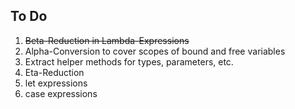 ## To Do
1. ~~Beta-Reduction in Lambda-Expressions~~
1. Alpha-Conversion to cover scopes of bound and free variables
1. Extract helper methods for types, parameters, etc.
1. Eta-Reduction
1. let expressions
1. case expressions
